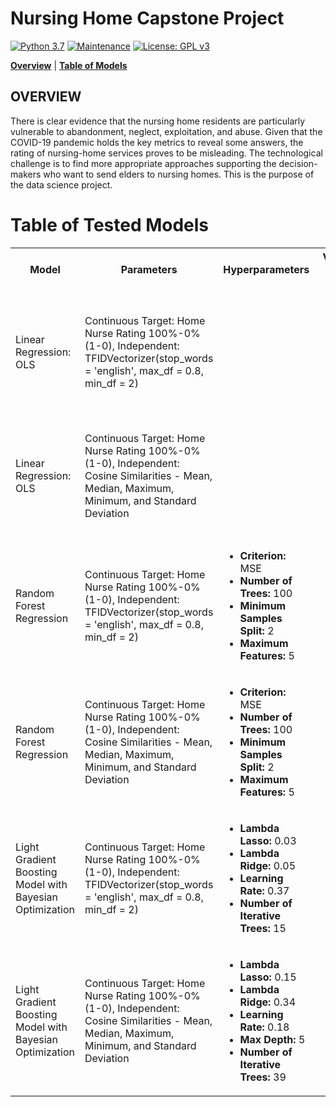 # Nursing Home Capstone Project

[![Python 3.7](https://img.shields.io/badge/python-3.7-blue.svg)](https://www.python.org/downloads/release/python-380/)
[![Maintenance](https://img.shields.io/badge/Maintained%3F-yes-green.svg)](https://github.com/jonahwinninghoff/Springboard/graphs/commit-activity)
[![License: GPL v3](https://img.shields.io/badge/License-GPLv3-blue.svg)](https://www.gnu.org/licenses/gpl-3.0)

**[Overview](#overview)** | **[Table of Models](#models)**


## OVERVIEW <a id='overview'></a>

There is clear evidence that the nursing home residents are particularly vulnerable to abandonment, neglect, exploitation, and abuse. Given that the COVID-19 pandemic holds the key metrics to reveal some answers, the rating of nursing-home services proves to be misleading. The technological challenge is to find more appropriate approaches supporting the decision-makers who want to send elders to nursing homes. This is the purpose of the data science project.

# Table of Tested Models <a id='models'></a>

<table>
	<tr>
		<th>Model</th>
		<th>Parameters</th>
		<th>Hyperparameters</th>
		<th>Validation Set Metrics</th>
 	</tr>
 	<tr>
  		<td>Linear Regression: OLS</td>
   		<td>Continuous Target: Home Nurse Rating 100%-0% (1-0), Independent: TFIDVectorizer(stop_words = 'english', max_df = 0.8, min_df = 2)</td>
		<td></td>
		<td>
			<ul>
				<li><b>R2: </b>90.91%</li>
				<li><b>Adj R2: </b>90.91%</li>
				<li><b>MAE: </b>0.0687</li>
				<li><b>RMSE: </b>0.1108</li>
			</ul>
		</td>
 	</tr>
	<tr>
		<td>Linear Regression: OLS</td>
		<td>Continuous Target: Home Nurse Rating 100%-0% (1-0), Independent: Cosine Similarities - Mean, Median, Maximum, Minimum, and Standard Deviation</td>
		<td></td>
		<td>
			<ul>
				<li><b>R2: </b>69.28%</li>
				<li><b>Adj R2: </b>69.28%</li>
				<li><b>MAE: </b>0.1531</li>
				<li><b>RMSE: </b>0.2036</li>
			</ul>
		</td>
	</tr>
	<tr>
		<td>Random Forest Regression</td>
		<td>Continuous Target: Home Nurse Rating 100%-0% (1-0), Independent: TFIDVectorizer(stop_words = 'english', max_df = 0.8, min_df = 2)</td>
		<td>
			<ul>
				<li><b>Criterion: </b>MSE</li>
				<li><b>Number of Trees: </b>100</li>
				<li><b>Minimum Samples Split: </b>2</li>
				<li><b>Maximum Features: </b>5</li>
			</ul>
		</td>
		<td>
			<ul>
				<li><b>R2: </b>90.91%</li>
				<li><b>Adj R2: </b>90.91%</li>
				<li><b>MAE: </b>0.0687</li>
				<li><b>RMSE: </b>0.1108</li>
			</ul>
		</td>
	</tr>
	<tr>
		<td>Random Forest Regression</td>
		<td>Continuous Target: Home Nurse Rating 100%-0% (1-0), Independent: Cosine Similarities - Mean, Median, Maximum, Minimum, and Standard Deviation</td>
		<td>
			<ul>
				<li><b>Criterion: </b>MSE</li>
				<li><b>Number of Trees: </b>100</li>
				<li><b>Minimum Samples Split: </b>2</li>
				<li><b>Maximum Features: </b>5</li>
			</ul>
		</td>
		<td>
			<ul>
				<li><b>R2: </b>90.91%</li>
				<li><b>Adj R2: </b>90.91%</li>
				<li><b>MAE: </b>0.0687</li>
				<li><b>RMSE: </b>0.1108</li>
			</ul>
		</td>
	</tr>
	<tr>
		<td>Light Gradient Boosting Model with Bayesian Optimization</td>
		<td>Continuous Target: Home Nurse Rating 100%-0% (1-0), Independent: TFIDVectorizer(stop_words = 'english', max_df = 0.8, min_df = 2)</td>
		<td>
			<ul>
				<li><b>Lambda Lasso: </b>0.03</li>
				<li><b>Lambda Ridge: </b>0.05</li>
				<li><b>Learning Rate: </b>0.37</li>
				<li><b>Number of Iterative Trees: </b>15</li>
			</ul>
		</td>
		<td>
			<ul>
				<li><b>R2: </b>90.91%</li>
				<li><b>Adj R2: </b>90.91%</li>
				<li><b>MAE: </b>0.0687</li>
				<li><b>RMSE: </b>0.1108</li>
			</ul>
		</td>
	</tr>
	<tr>
		<td>Light Gradient Boosting Model with Bayesian Optimization</td>
		<td>Continuous Target: Home Nurse Rating 100%-0% (1-0), Independent: Cosine Similarities - Mean, Median, Maximum, Minimum, and Standard Deviation</td>
		<td>
			<ul>
				<li><b>Lambda Lasso: </b>0.15</li>
				<li><b>Lambda Ridge: </b>0.34</li>
				<li><b>Learning Rate: </b>0.18</li>
				<li><b>Max Depth: </b>5</li>
				<li><b>Number of Iterative Trees: </b>39</li>
			</ul>
		</td>
		<td>
			<ul>
				<li><b>R2: </b>90.91%</li>
				<li><b>Adj R2: </b>90.91%</li>
				<li><b>MAE: </b>0.0687</li>
				<li><b>RMSE: </b>0.1108</li>
			</ul>
		</td>
	</tr>
</table>


